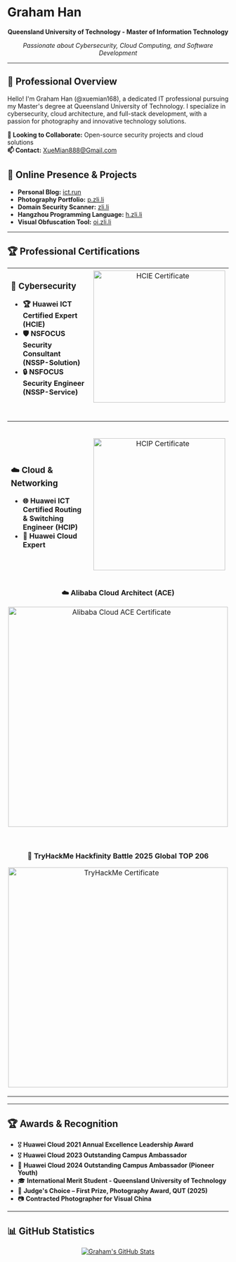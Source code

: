 # Graham Han

<div align="center">

**Queensland University of Technology - Master of Information Technology**

*Passionate about Cybersecurity, Cloud Computing, and Software Development*

</div>

---

## 👤 Professional Overview

Hello! I'm Graham Han (@xuemian168), a dedicated IT professional pursuing my Master's degree at Queensland University of Technology. I specialize in cybersecurity, cloud architecture, and full-stack development, with a passion for photography and innovative technology solutions.

**💞️ Looking to Collaborate:** Open-source security projects and cloud solutions  
**📫 Contact:** XueMian888@Gmail.com

## 🔗 Online Presence & Projects

- **Personal Blog:** [ict.run](https://www.ict.run/)
- **Photography Portfolio:** [p.zli.li](https://p.zli.li)
- **Domain Security Scanner:** [zli.li](https://p.ict.run)
- **Hangzhou Programming Language:** [h.zli.li](https://h.zli.li/)
- **Visual Obfuscation Tool:** [oi.zli.li](https://oi.zli.li/)

---

## 🏆 Professional Certifications

<table>
<tr>
<td width="60%">

### 🔐 Cybersecurity
- **🏆 Huawei ICT Certified Expert (HCIE)**
- **🛡️ NSFOCUS Security Consultant (NSSP-Solution)**
- **🔒 NSFOCUS Security Engineer (NSSP-Service)**

</td>
<td width="40%" align="center">

<img src="https://www.ict.run/api/uploads/images/0b712e05-0dec-4e0b-847c-eb76f02188c0.jpg" alt="HCIE Certificate" width="300"/>

</td>
</tr>
<tr>
<td colspan="2" style="padding: 20px 0;">

---

</td>
</tr>
<tr>
<td width="60%">

### ☁️ Cloud & Networking
- **🌐 Huawei ICT Certified Routing & Switching Engineer (HCIP)**
- **🔧 Huawei Cloud Expert**

</td>
<td width="40%" align="center">

<img src="https://www.ict.run/api/uploads/images/d4a6e6bc-60b5-4c49-a995-71f503cb84c1.jpg" alt="HCIP Certificate" width="300"/>

</td>
</tr>
<tr>
<td colspan="2" align="center" style="padding: 20px 0;">

**☁️ Alibaba Cloud Architect (ACE)**

<img src="https://github.com/user-attachments/assets/fc062d14-8ae6-4fb2-8957-ada4b0f702e3" alt="Alibaba Cloud ACE Certificate" width="500"/>

</td>
</tr>
<tr>
<td colspan="2" align="center" style="padding: 20px 0;">

**🚩 TryHackMe Hackfinity Battle 2025 Global TOP 206**

<img src="https://github.com/user-attachments/assets/99b99860-fec7-4e89-9137-188e7b8e4b7b" alt="TryHackMe Certificate" width="500"/>

</td>
</tr>
</table>



---

## 🏆 Awards & Recognition

- 🎖️ **Huawei Cloud 2021 Annual Excellence Leadership Award**
- 🎖️ **Huawei Cloud 2023 Outstanding Campus Ambassador**
- 🌟 **Huawei Cloud 2024 Outstanding Campus Ambassador (Pioneer Youth)**
- 🎓 **International Merit Student - Queensland University of Technology**
- 📸 **Judge's Choice – First Prize, Photography Award, QUT (2025)**
- 📷 **Contracted Photographer for Visual China**

---

## 📊 GitHub Statistics

<div align="center">

[![Graham's GitHub Stats](https://github-readme-stats.vercel.app/api?username=xuemian168&show_icons=true&theme=radical)](https://github.com/anuraghazra/github-readme-stats)

</div>
